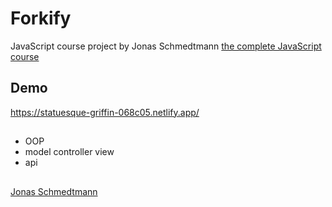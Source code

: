 
# Forkify
JavaScript course project by Jonas Schmedtmann [the complete JavaScript course](https://www.udemy.com/course/the-complete-javascript-course/)

## Demo

https://statuesque-griffin-068c05.netlify.app/
## 

- OOP
- model controller view
- api


##

[Jonas Schmedtmann](https://twitter.com/jonasschmedtman)


